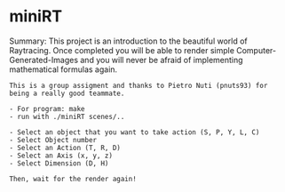 # miniRT
Summary: This project is an introduction to the beautiful world of Raytracing. Once completed you will be able to render simple Computer-Generated-Images and you will never be afraid of implementing mathematical formulas again.

```
This is a group assigment and thanks to Pietro Nuti (pnuts93) for being a really good teammate. 
```

```
- For program: make
- run with ./miniRT scenes/..

- Select an object that you want to take action (S, P, Y, L, C)
- Select Object number
- Select an Action (T, R, D)
- Select an Axis (x, y, z)
- Select Dimension (D, H)

Then, wait for the render again!
```